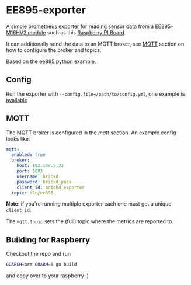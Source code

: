 # EE895-exporter

A simple [prometheus exporter](https://prometheus.io/docs/instrumenting/exporters/) for 
reading sensor data from a [EE895-M16HV2 module](https://buyzero.de/products/ee895-m16hv2)
such as this [Raspberry PI Board](https://buyzero.de/products/raspberry-pi-co2-sensor-breakout-board).

It can additionally send the data to an MQTT broker, see [MQTT](#mqtt) section
on how to configure the broker and topics.

Based on the [ee895 python example](https://github.com/pi3g/ee895-python-example).

## Config

Run the exporter with `--config.file=/path/to/config.yml`, one example is [available](./ee895-exporter.yaml)

## MQTT

The MQTT broker is configured in the *mqtt* section. An example config looks like:
```yaml
mqtt:
  enabled: true
  broker:
    host: 192.168.5.33
    port: 1883
    username: brickd
    password: brickd_pass
    client_id: brickd_exporter
  topic: i2c/ee895
```

**Note**: if you're running multiple exporter each one must get a unique `client_id`.

The `mqtt.topic` sets the (full) topic where the metrics are reported to. 

## Building for Raspberry

Checkout the repo and run

```bash
GOARCH=arm GOARM=6 go build
```

and copy over to your raspberry :)
